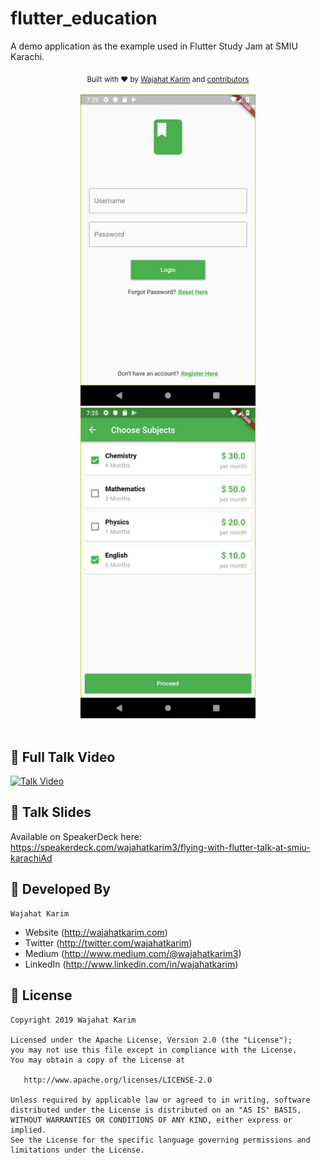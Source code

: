 # flutter_education
A demo application as the example used in Flutter Study Jam at SMIU Karachi.

<div align="center">
  <sub>Built with ❤︎ by
  <a href="https://twitter.com/WajahatKarim">Wajahat Karim</a> and
  <a href="https://github.com/wajahatkarim3/education_flutter/graphs/contributors">
    contributors
  </a>
</div>
<br/>

<div align="center">
  <img src="https://github.com/wajahatkarim3/education_flutter/blob/master/EduLogin.png" width="280px" /> <img src="https://github.com/wajahatkarim3/education_flutter/blob/master/ChooseSubjects.png" width="280px" /> 
</div>
        
<br/>

## 📖 Full Talk Video
[![Talk Video](https://img.youtube.com/vi/hHSBF-ggKt4/0.jpg)](https://www.youtube.com/watch?v=hHSBF-ggKt4)

## 📄 Talk Slides
Available on SpeakerDeck here: https://speakerdeck.com/wajahatkarim3/flying-with-flutter-talk-at-smiu-karachiAd

## 👨 Developed By

```
Wajahat Karim
```
- Website (http://wajahatkarim.com)
- Twitter (http://twitter.com/wajahatkarim)
- Medium (http://www.medium.com/@wajahatkarim3)
- LinkedIn (http://www.linkedin.com/in/wajahatkarim)


## 📃 License

    Copyright 2019 Wajahat Karim

    Licensed under the Apache License, Version 2.0 (the "License");
    you may not use this file except in compliance with the License.
    You may obtain a copy of the License at

       http://www.apache.org/licenses/LICENSE-2.0

    Unless required by applicable law or agreed to in writing, software
    distributed under the License is distributed on an "AS IS" BASIS,
    WITHOUT WARRANTIES OR CONDITIONS OF ANY KIND, either express or implied.
    See the License for the specific language governing permissions and
    limitations under the License.
